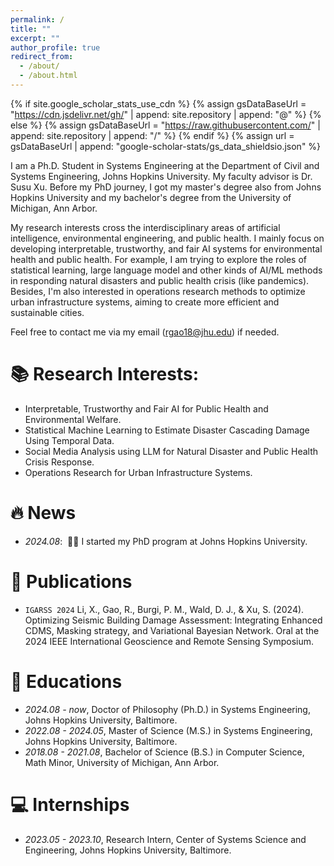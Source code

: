 ```yaml
---
permalink: /
title: ""
excerpt: ""
author_profile: true
redirect_from: 
  - /about/
  - /about.html
---
```


{% if site.google_scholar_stats_use_cdn %}
{% assign gsDataBaseUrl = "https://cdn.jsdelivr.net/gh/" | append: site.repository | append: "@" %}
{% else %}
{% assign gsDataBaseUrl = "https://raw.githubusercontent.com/" | append: site.repository | append: "/" %}
{% endif %}
{% assign url = gsDataBaseUrl | append: "google-scholar-stats/gs_data_shieldsio.json" %}

<span class='anchor' id='about-me'></span>

I am a Ph.D. Student in Systems Engineering at the Department of Civil and Systems Engineering, Johns Hopkins University. My faculty advisor is Dr. Susu Xu. Before my PhD journey, I got my master's degree also from Johns Hopkins University and my bachelor's degree from the University of Michigan, Ann Arbor. 

My research interests cross the interdisciplinary areas of artificial intelligence, environmental engineering, and public health. I mainly focus on developing interpretable, trustworthy, and fair AI systems for environmental health and public health. For example, I am trying to explore the roles of statistical learning, large language model and other kinds of AI/ML methods in responding natural disasters and public health crisis (like pandemics). Besides, I'm also interested in operations research methods to optimize urban infrastructure systems, aiming to create more efficient and sustainable cities.

Feel free to contact me via my email (rgao18@jhu.edu) if needed.

# 📚 Research Interests:
- Interpretable, Trustworthy and Fair AI for Public Health and Environmental Welfare.
- Statistical Machine Learning to Estimate Disaster Cascading Damage Using Temporal Data.
- Social Media Analysis using LLM for Natural Disaster and Public Health Crisis Response.
- Operations Research for Urban Infrastructure Systems.

  
# 🔥 News
- *2024.08*: &nbsp;🎉🎉 I started my PhD program at Johns Hopkins University. 


# 📝 Publications 

- ``IGARSS 2024`` Li, X., Gao, R., Burgi, P. M., Wald, D. J., & Xu, S. (2024). Optimizing Seismic Building Damage Assessment: Integrating Enhanced CDMS, Masking strategy, and Variational Bayesian Network. Oral at the 2024 IEEE International Geoscience and Remote Sensing Symposium.


# 📖 Educations
- *2024.08 - now*, Doctor of Philosophy (Ph.D.) in Systems Engineering, Johns Hopkins University, Baltimore. 
- *2022.08 - 2024.05*, Master of Science (M.S.) in Systems Engineering, Johns Hopkins University, Baltimore. 
- *2018.08 - 2021.08*, Bachelor of Science (B.S.) in Computer Science, Math Minor, University of Michigan, Ann Arbor. 


# 💻 Internships
- *2023.05 - 2023.10*, Research Intern, Center of Systems Science and Engineering, Johns Hopkins University, Baltimore.

